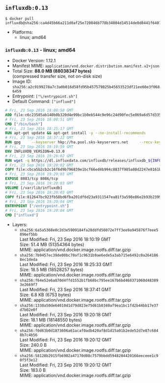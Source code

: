 ## `influxdb:0.13`

```console
$ docker pull influxdb@sha256:ca4d45b66a211d0af25e720846b778b34804d14514de0d8441f640720596e065
```

-	Platforms:
	-	linux; amd64

### `influxdb:0.13` - linux; amd64

-	Docker Version: 1.12.1
-	Manifest MIME: `application/vnd.docker.distribution.manifest.v2+json`
-	Total Size: **88.0 MB (88038347 bytes)**  
	(compressed transfer size, not on-disk size)
-	Image ID: `sha256:a2c9199278a7c3a0b016d58fd95b457579825b45653523df21ee60e3f0686459`
-	Entrypoint: `["\/entrypoint.sh"]`
-	Default Command: `["influxd"]`

```dockerfile
# Fri, 23 Sep 2016 18:08:50 GMT
ADD file:c6c23585ab140b0b320d4e99bc1b0eb544c9e96c24d90fec5e069a6d57d335ca in / 
# Fri, 23 Sep 2016 18:08:51 GMT
CMD ["/bin/bash"]
# Fri, 23 Sep 2016 18:25:17 GMT
RUN apt-get update && apt-get install -y --no-install-recommends 		ca-certificates 		curl 		wget 	&& rm -rf /var/lib/apt/lists/*
# Fri, 23 Sep 2016 18:37:22 GMT
RUN gpg     --keyserver hkp://ha.pool.sks-keyservers.net     --recv-keys 05CE15085FC09D18E99EFB22684A14CF2582E0C5
# Fri, 23 Sep 2016 19:19:59 GMT
ENV INFLUXDB_VERSION=0.13.0
# Fri, 23 Sep 2016 19:20:02 GMT
RUN wget -q https://dl.influxdata.com/influxdb/releases/influxdb_${INFLUXDB_VERSION}_amd64.deb.asc &&     wget -q https://dl.influxdata.com/influxdb/releases/influxdb_${INFLUXDB_VERSION}_amd64.deb &&     gpg --batch --verify influxdb_${INFLUXDB_VERSION}_amd64.deb.asc influxdb_${INFLUXDB_VERSION}_amd64.deb &&     dpkg -i influxdb_${INFLUXDB_VERSION}_amd64.deb &&     rm -f influxdb_${INFLUXDB_VERSION}_amd64.deb*
# Fri, 23 Sep 2016 19:20:02 GMT
COPY file:cbca5b2cb2c16f6d9b796839e1bcf66ed4b994c8837f985a80d2247e8161bcc7 in /etc/influxdb/influxdb.conf 
# Fri, 23 Sep 2016 19:20:03 GMT
EXPOSE 8083/tcp 8086/tcp
# Fri, 23 Sep 2016 19:20:03 GMT
VOLUME [/var/lib/influxdb]
# Fri, 23 Sep 2016 19:20:03 GMT
COPY file:812647bc923fb58bd6fba201df6d23a9311547ea81f3a598e86e2b93b2399169 in /entrypoint.sh 
# Fri, 23 Sep 2016 19:20:04 GMT
ENTRYPOINT ["/entrypoint.sh"]
# Fri, 23 Sep 2016 19:20:04 GMT
CMD ["influxd"]
```

-	Layers:
	-	`sha256:6a5a5368e0c2d3e5909184fa28ddfd56072e7ff3ee9a945876f7eee5896ef5bb`  
		Last Modified: Fri, 23 Sep 2016 18:10:19 GMT  
		Size: 51.4 MB (51354364 bytes)  
		MIME: application/vnd.docker.image.rootfs.diff.tar.gzip
	-	`sha256:7b9457ec39de00bc70af1c9631b9ae6ede5a3ab715e6492c0a2641868ec1deda`  
		Last Modified: Fri, 23 Sep 2016 18:25:33 GMT  
		Size: 18.5 MB (18528257 bytes)  
		MIME: application/vnd.docker.image.rootfs.diff.tar.gzip
	-	`sha256:f64e52e6a870d4ffd1552b1fb68bc795ee167b6bd468371060d483893e2669f7`  
		Last Modified: Fri, 23 Sep 2016 18:37:41 GMT  
		Size: 6.8 KB (6753 bytes)  
		MIME: application/vnd.docker.image.rootfs.diff.tar.gzip
	-	`sha256:1330a50de64010d1d79d823e75d61b0340af9ea1bc1fd2b44bb17e37d7b02e0f`  
		Last Modified: Fri, 23 Sep 2016 19:20:18 GMT  
		Size: 18.1 MB (18148550 bytes)  
		MIME: application/vnd.docker.image.rootfs.diff.tar.gzip
	-	`sha256:f0d63b0d1873606a61acaf0adb420af8d1d15a01b2ede52d7e87c6848b7c4b56`  
		Last Modified: Fri, 23 Sep 2016 19:20:12 GMT  
		Size: 240.0 B  
		MIME: application/vnd.docker.image.rootfs.diff.tar.gzip
	-	`sha256:58128b2915fb6902a47170d08c7579bbdd5948204420166eeceee1c90f5f3e12`  
		Last Modified: Fri, 23 Sep 2016 19:20:12 GMT  
		Size: 183.0 B  
		MIME: application/vnd.docker.image.rootfs.diff.tar.gzip
